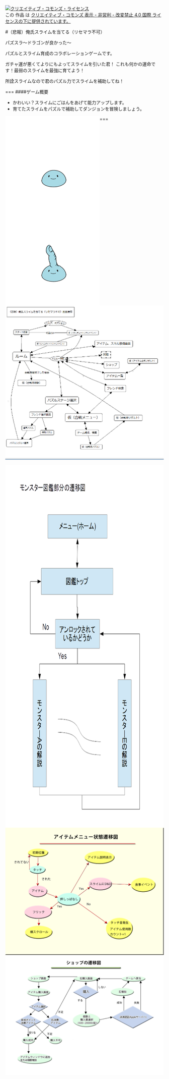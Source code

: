 <a rel="license" href="http://creativecommons.org/licenses/by-nc-nd/4.0/">
<img alt="クリエイティブ・コモンズ・ライセンス" style="border-width:0" src="https://i.creativecommons.org/l/by-nc-nd/4.0/88x31.png" /></a><br />この 作品 は <a rel="license" href="http://creativecommons.org/licenses/by-nc-nd/4.0/">クリエイティブ・コモンズ 表示 - 非営利 - 改変禁止 4.0 国際 ライセンスの下に提供されています。</a>

#（悲報）俺氏スライムを当てる（リセマラ不可）

パズスラ～ドラゴンが良かった～

パズルとスライム育成のコラボレーションゲームです。

ガチャ運が悪くてよりにもよってスライムを引いた君！
これも何かの運命です！最弱のスライムを最強に育てよう！

所詮スライムなので君のパズル力でスライムを補助してね！

===
####ゲーム概要
 * かわいい？スライムにごはんをあげて能力アップします。
 * 育てたスライムをパズルで補助してダンジョンを冒険しましょう。

===
<a href="url"><img src="https://github.com/athenaeum-school/ANH/blob/master/zeri01.png" align="left" height="300" width="300" ></a>
<a href="url"><img src="https://github.com/athenaeum-school/ANH/blob/master/zeri02.png" align="left" height="300" width="300" ></a>

![image](state01.PNG)


<a href="url"><img src="https://github.com/athenaeum-school/ANH/blob/master/Headrokoko/MonsterBookflow.png" align="left" height="1150" width="800" ></a>

![image](ItemWindow/遷移図/アイテムウィンドウ遷移図.jpg)
![image](ItemWindow/遷移図/ショップ遷移図.jpg)
